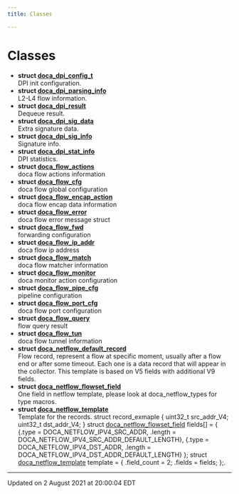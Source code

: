 ```yaml
---
title: Classes

---
```


# Classes




* **struct [doca_dpi_config_t](localhost:1313/networking-ethernet-software/doca/classes/structdoca__dpi__config__t/)** <br>DPI init configuration. 
* **struct [doca_dpi_parsing_info](localhost:1313/networking-ethernet-software/doca/classes/structdoca__dpi__parsing__info/)** <br>L2-L4 flow information. 
* **struct [doca_dpi_result](localhost:1313/networking-ethernet-software/doca/classes/structdoca__dpi__result/)** <br>Dequeue result. 
* **struct [doca_dpi_sig_data](localhost:1313/networking-ethernet-software/doca/classes/structdoca__dpi__sig__data/)** <br>Extra signature data. 
* **struct [doca_dpi_sig_info](localhost:1313/networking-ethernet-software/doca/classes/structdoca__dpi__sig__info/)** <br>Signature info. 
* **struct [doca_dpi_stat_info](localhost:1313/networking-ethernet-software/doca/classes/structdoca__dpi__stat__info/)** <br>DPI statistics. 
* **struct [doca_flow_actions](localhost:1313/networking-ethernet-software/doca/classes/structdoca__flow__actions/)** <br>doca flow actions information 
* **struct [doca_flow_cfg](localhost:1313/networking-ethernet-software/doca/classes/structdoca__flow__cfg/)** <br>doca flow global configuration 
* **struct [doca_flow_encap_action](localhost:1313/networking-ethernet-software/doca/classes/structdoca__flow__encap__action/)** <br>doca flow encap data information 
* **struct [doca_flow_error](localhost:1313/networking-ethernet-software/doca/classes/structdoca__flow__error/)** <br>doca flow error message struct 
* **struct [doca_flow_fwd](localhost:1313/networking-ethernet-software/doca/classes/structdoca__flow__fwd/)** <br>forwarding configuration 
* **struct [doca_flow_ip_addr](localhost:1313/networking-ethernet-software/doca/classes/structdoca__flow__ip__addr/)** <br>doca flow ip address 
* **struct [doca_flow_match](localhost:1313/networking-ethernet-software/doca/classes/structdoca__flow__match/)** <br>doca flow matcher information 
* **struct [doca_flow_monitor](localhost:1313/networking-ethernet-software/doca/classes/structdoca__flow__monitor/)** <br>doca monitor action configuration 
* **struct [doca_flow_pipe_cfg](localhost:1313/networking-ethernet-software/doca/classes/structdoca__flow__pipe__cfg/)** <br>pipeline configuration 
* **struct [doca_flow_port_cfg](localhost:1313/networking-ethernet-software/doca/classes/structdoca__flow__port__cfg/)** <br>doca flow port configuration 
* **struct [doca_flow_query](localhost:1313/networking-ethernet-software/doca/classes/structdoca__flow__query/)** <br>flow query result 
* **struct [doca_flow_tun](localhost:1313/networking-ethernet-software/doca/classes/structdoca__flow__tun/)** <br>doca flow tunnel information 
* **struct [doca_netflow_default_record](localhost:1313/networking-ethernet-software/doca/classes/structdoca__netflow__default__record/)** <br>Flow record, represent a flow at specific moment, usually after a flow end or after some timeout. Each one is a data record that will appear in the collector. This template is based on V5 fields with additional V9 fields. 
* **struct [doca_netflow_flowset_field](localhost:1313/networking-ethernet-software/doca/classes/structdoca__netflow__flowset__field/)** <br>One field in netflow template, please look at doca_netflow_types for type macros. 
* **struct [doca_netflow_template](localhost:1313/networking-ethernet-software/doca/classes/structdoca__netflow__template/)** <br>Template for the records. struct record_exmaple { uint32_t src_addr_V4; uint32_t dst_addr_V4; } struct [doca_netflow_flowset_field](localhost:1313/networking-ethernet-software/doca/classes/structdoca__netflow__flowset__field/) fields[] = { {.type = DOCA_NETFLOW_IPV4_SRC_ADDR, .length = DOCA_NETFLOW_IPV4_SRC_ADDR_DEFAULT_LENGTH}, {.type = DOCA_NETFLOW_IPV4_DST_ADDR, .length = DOCA_NETFLOW_IPV4_DST_ADDR_DEFAULT_LENGTH} }; struct [doca_netflow_template]() template = { .field_count = 2; .fields = fields; };. 



-------------------------------

Updated on  2 August 2021 at 20:00:04 EDT

